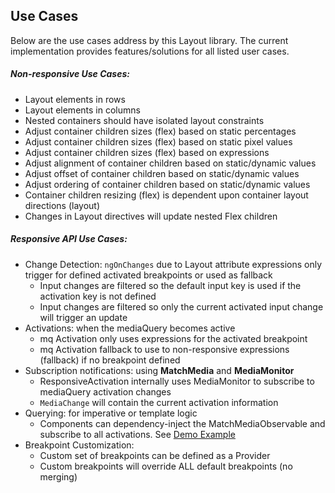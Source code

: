 ## Use Cases

Below are the use cases address by this Layout library. The current implementation provides features/solutions for all 
listed user cases. 

##### Non-responsive Use Cases:

* Layout elements in rows
* Layout elements in columns
* Nested containers should have isolated layout constraints
* Adjust container children sizes (flex) based on static percentages
* Adjust container children sizes (flex) based on static pixel values
* Adjust container children sizes (flex) based on expressions
* Adjust alignment of container children based on static/dynamic values
* Adjust offset of container children based on static/dynamic values
* Adjust ordering of container children based on static/dynamic values
* Container children resizing (flex) is dependent upon container layout directions (layout)
* Changes in Layout directives will update nested Flex children 

##### Responsive API Use Cases:

* Change Detection: `ngOnChanges` due to Layout attribute expressions only trigger for defined activated breakpoints 
or used as fallback
  * Input changes are filtered so the default input key is used if the activation key is not defined
  * Input changes are filtered so only the current activated input change will trigger an update
* Activations: when the mediaQuery becomes active
  * mq Activation only uses expressions for the activated breakpoint 
  * mq Activation fallback to use to non-responsive expressions (fallback) if no breakpoint defined
* Subscription notifications: using **MatchMedia** and **MediaMonitor**
  * ResponsiveActivation internally uses MediaMonitor to subscribe to mediaQuery activation changes
  * `MediaChange` will contain the current activation information
* Querying: for imperative or template logic 
  * Components can dependency-inject the MatchMediaObservable and subscribe to all activations. See [Demo Example][Demo]
* Breakpoint Customization:
  * Custom set of breakpoints can be defined as a Provider
  * Custom breakpoints will override ALL default breakpoints (no merging)
 
[Demo]: https://github.com/alessiobianchini/flex-layout/blob/master/projects/apps/demo-app/src/app/responsive/responsive-flex-order/responsive-flex-order.component.ts#L59